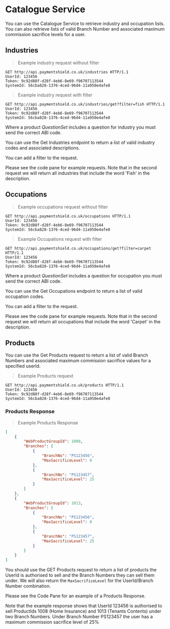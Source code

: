 # Catalogue Service

You can use the Catalogue Service to retrieve industry and occupation lists.  You can also retrieve lists of valid Branch Number and associated maximum commission sacrifice levels for a user.

## Industries


> Example industry request without filter

```http
GET http://api.paymentshield.co.uk/industries HTTP/1.1
UserId: 123456
Token: 9c92d88f-d28f-4eb6-8e69-f96707113544
SystemId: 56cba828-1376-4ced-96d4-11a950e4afe8
```

> Example industry request with filter

```http
GET http://api.paymentshield.co.uk/industries/get?filter=fish HTTP/1.1
UserId: 123456
Token: 9c92d88f-d28f-4eb6-8e69-f96707113544
SystemId: 56cba828-1376-4ced-96d4-11a950e4afe8
```

Where a product _QuestionSet_ includes a question for industry you must send the correct ABI code.

You can use the Get Industries endpoint to return a list of valid industry codes and associated descriptions.

You can add a filter to the request.  

Please see the code pane for example requests.  Note that in the second request we will return all industries that include the word 'Fish' in the description.


## Occupations

> Example occupations request without filter

```http
GET http://api.paymentshield.co.uk/occupations HTTP/1.1
UserId: 123456
Token: 9c92d88f-d28f-4eb6-8e69-f96707113544
SystemId: 56cba828-1376-4ced-96d4-11a950e4afe8
```

> Example Occupations request with filter

```http
GET http://api.paymentshield.co.uk/occupations/get?filter=carpet HTTP/1.1
UserId: 123456
Token: 9c92d88f-d28f-4eb6-8e69-f96707113544
SystemId: 56cba828-1376-4ced-96d4-11a950e4afe8
```

Where a product _QuestionSet_ includes a question for occupation you must send the correct ABI code.

You can use the Get Occupations endpoint to return a list of valid occupation codes.

You can add a filter to the request.  

Please see the code pane for example requests.  Note that in the second request we will return all occupations that include the word 'Carpet' in the description.


## Products

You can use the Get Products request to return a list of valid Branch Numbers and associated maximum commission sacrifice values for a specified userId.

> Example Products request

```http
GET http://api.paymentshield.co.uk/products HTTP/1.1
UserId: 123456
Token: 9c92d88f-d28f-4eb6-8e69-f96707113544
SystemId: 56cba828-1376-4ced-96d4-11a950e4afe8
```

### Products Response

 > Example Products Response

```json
[
    {
        "WebProductGroupId": 1008,
        "Branches": [
            {
                "BranchNo": "PS123456",
                "MaxSacrificeLevel": 0
            },
            {
                "BranchNo": "PS123457",
                "MaxSacrificeLevel": 25
            }
        ]
    },
    {
        "WebProductGroupId": 1013,
        "Branches": [
            {
                "BranchNo": "PS123456",
                "MaxSacrificeLevel": 0
            },
            {
                "BranchNo": "PS123457",
                "MaxSacrificeLevel": 25
            }
        ]
    }
]
```


You should use the GET Products request to return a list of products the UserId is authorised to sell and the Branch Numbers they can sell them under.  We will also return the `MaxSacrificeLevel` for the UserId/Branch Number combination.

Please see the Code Pane for an example of a Products Response.

Note that the example response shows that UserId 123456 is authorised to sell ProductIds 1008 (Home Insurance) and 1013 (Tenants Contents) under two Branch Numbers.  Under Branch Number PS123457 the user has a maximum commission sacrifice level of 25%



